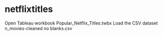 # netflixtitles
Open Tableau workbook Popular_Netflix_Titles.twbx
Load the CSV dataset n_movies-cleaned no blanks.csv
